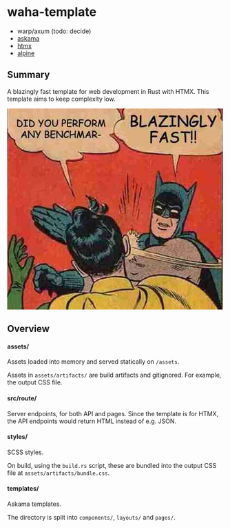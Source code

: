# waha-template

- warp/axum (todo: decide)
- [askama](https://github.com/djc/askama)
- [htmx](https://htmx.org)
- [alpine](https://alpinejs.dev)

## Summary

A blazingly fast template for web development in Rust with HTMX.
This template aims to keep complexity low.

![](blazingly_fast.jpg)

## Overview

#### assets/

Assets loaded into memory and served statically on `/assets`.

Assets in `assets/artifacts/` are build artifacts and gitignored.
For example, the output CSS file.

#### src/route/

Server endpoints, for both API and pages.
Since the template is for HTMX, the API endpoints would return HTML instead
of e.g. JSON.

#### styles/

SCSS styles.

On build, using the `build.rs` script, these are bundled into the
output CSS file at `assets/artifacts/bundle.css`.

#### templates/

Askama templates.

The directory is split into `components/`, `layouts/` and `pages/`.
